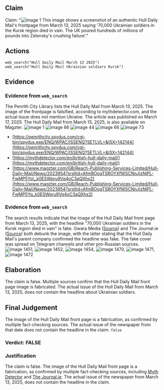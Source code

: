 ## Claim
Claim: "![image 1](media/0.jpg) This image shows a screenshot of an authentic Hull Daily Mail's frontpage from March 13, 2025 saying '70,000 Ukrainian soldiers in the Kursk region died in vain. The UK poured hundreds of millions of pounds into Zelensky's crushing failure'."

## Actions
```
web_search("Hull Daily Mail March 13 2025")
web_search("Hull Daily Mail Ukrainian soldiers Kursk")
```

## Evidence
### Evidence from `web_search`
The Penrith City Library lists the Hull Daily Mail from March 13, 2025. The image of the frontpage is falsified, according to mythdetector.com, and the actual issue does not mention Ukraine. The article was published on March 17, 2025. The Hull Daily Mail from March 13, 2025, is also available on Magzter. ![image 1](media/0.jpg) ![image 66](media/2025-08-06_17-26-1754501162-718406.jpg) ![image 44](media/2025-08-06_17-25-1754501124-685634.jpg) ![image 66](media/2025-08-06_17-26-1754501162-718406.jpg) ![image 73](media/2025-08-06_17-26-1754501202-576951.jpg)

*   [https://penrithcity.spydus.com/cgi-bin/spydus.exe/ENQ/WPAC/ISSENQ?SETLVL=&ISX=142144](https://penrithcity.spydus.com/cgi-bin/spydus.exe/ENQ/WPAC/ISSENQ?SETLVL=&ISX=142144)
*   [https://mythdetector.com/en/british-hull-daily-mail/](https://mythdetector.com/en/british-hull-daily-mail/)
*   [https://www.magzter.com/GB/Reach-Publishing-Services-Limited/Hull-Daily-Mail/News/2023954?srsltid=AfmBOoqTSROYXfWSCNnJjzNlPL-FwMP5Yq\_k0ESWpru9Vq4oC3aQXhx2](https://www.magzter.com/GB/Reach-Publishing-Services-Limited/Hull-Daily-Mail/News/2023954?srsltid=AfmBOoqTSROYXfWSCNnJjzNlPL-FwMP5Yq_k0ESWpru9Vq4oC3aQXhx2)


### Evidence from `web_search`
The search results indicate that the image of the Hull Daily Mail front page from March 13, 2025, with the headline "70,000 Ukrainian soldiers in the Kursk region died in vain" is fake. Gwara Media ([Source](https://gwaramedia.com/en/debunking-russian-fakes-hull-daily-mail-didnt-write-about-70000-ukrainian-soldiers-killed-in-russias-kursk-oblast/)) and The Journal.ie ([Source](https://www.thejournal.ie/ukraine-hull-daily-mail-debunk-6657051-Mar2025/)) both debunk the image, with the latter stating that the Hull Daily Mail's parent company confirmed the headline was fake. The fake cover was spread on Telegram channels and other pro-Russian sources. ![image 1451](media/2025-08-07_13-39-1754573946-256635.jpg), ![image 1452](media/2025-08-07_13-39-1754573949-807201.jpg), ![image 1454](media/2025-08-07_13-39-1754573951-547510.jpg), ![image 1470](media/2025-08-07_13-41-1754574071-817295.jpg), ![image 1471](media/2025-08-07_13-41-1754574072-732356.jpg), ![image 1472](media/2025-08-07_13-41-1754574075-181803.jpg)


## Elaboration
The claim is false. Multiple sources confirm that the Hull Daily Mail front page image is fabricated. The actual issue of the Hull Daily Mail from March 13, 2025, does not contain the headline about Ukrainian soldiers.


## Final Judgement
The image of the Hull Daily Mail front page is a fabrication, as confirmed by multiple fact-checking sources. The actual issue of the newspaper from that date does not contain the headline in the claim. `false`

### Verdict: FALSE

### Justification
The claim is false. The image of the Hull Daily Mail front page is a fabrication, as confirmed by multiple fact-checking sources, including [Myth Detector](https://mythdetector.com/en/british-hull-daily-mail/) and [The Journal.ie](https://www.thejournal.ie/ukraine-hull-daily-mail-debunk-6657051-Mar2025/). The actual issue of the newspaper from March 13, 2025, does not contain the headline in the claim.
